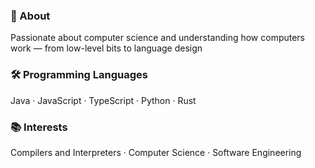 
### 🧾 About
Passionate about computer science and understanding how computers work — from low-level bits to language design  

### 🛠️ Programming Languages
Java · JavaScript · TypeScript · Python · Rust

### 📚 Interests
Compilers and Interpreters · Computer Science · Software Engineering
